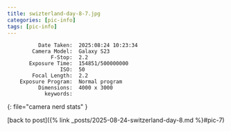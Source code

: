 ```yaml
---
title: swizterland-day-8-7.jpg
categories: [pic-info]
tags: [pic-info]
---
```


```text
          Date Taken:  2025:08:24 10:23:34
        Camera Model:  Galaxy S23
              F-Stop:  2.2
       Exposure Time:  154851/500000000
                 ISO:  50
        Focal Length:  2.2
    Exposure Program:  Normal program
          Dimensions:  4000 x 3000
            keywords:  
```
{: file="camera nerd stats" }

[back to post]({% link _posts/2025-08-24-switzerland-day-8.md %}#pic-7)